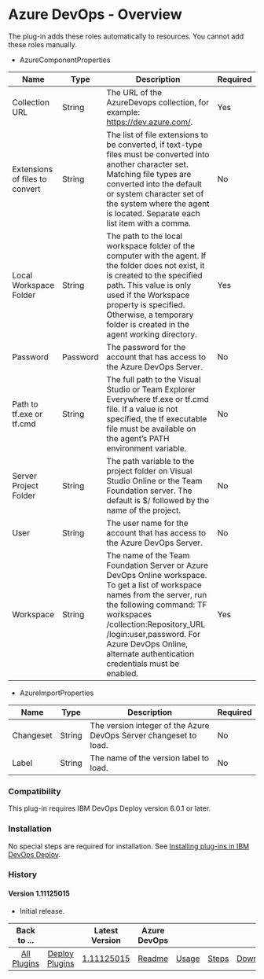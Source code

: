 
# Azure DevOps - Overview


The plug-in adds these roles automatically to resources. You cannot add these roles manually.


* AzureComponentProperties

| Name | Type | Description                                                                                                          | Required |
| ---- | ---- | -------------------------------------------------------------------------------------------------------------------- | -------- |
| Collection URL | String | The URL of the AzureDevops collection, for example: https://dev.azure.com/. | Yes |
| Extensions of files to convert | String | The list of file extensions to be converted, if text-type files must be converted into another character set. Matching file types are converted into the default or system character set of the system where the agent is located. Separate each list item with a comma. | No |
| Local Workspace Folder | String | The path to the local workspace folder of the computer with the agent. If the folder does not exist, it is created to the specified path. This value is only used if the Workspace property is specified. Otherwise, a temporary folder is created in the agent working directory. | Yes |
| Password | Password | The password for the account that has access to the Azure DevOps Server. | No |
| Path to tf.exe or tf.cmd | String | The full path to the Visual Studio or Team Explorer Everywhere tf.exe or tf.cmd file. If a value is not specified, the tf executable file must be available on the agent’s PATH environment variable. | No |
| Server Project Folder | String | The path variable to the project folder on Visual Studio Online or the Team Foundation server. The default is $/ followed by the name of the project. | No |
| User | String | The user name for the account that has access to the Azure DevOps Server. | No |
| Workspace | String | The name of the Team Foundation Server or Azure DevOps Online workspace. To get a list of workspace names from the server, run the following command: TF workspaces /collection:Repository_URL /login:user,password. For Azure DevOps Online, alternate authentication credentials must be enabled. | Yes |



* AzureImportProperties

| Name | Type | Description                                                                                                          | Required |
| ---- | ---- | -------------------------------------------------------------------------------------------------------------------- | -------- |
| Changeset | String | The version integer of the Azure DevOps Server changeset to load. | No |
| Label | String | The name of the version label to load.	 | No |



### Compatibility


This plug-in requires IBM DevOps Deploy version 6.0.1 or later.


### Installation

No special steps are required for installation. See [Installing plug-ins in IBM DevOps Deploy](https://community.ibm.com/community/user/wasdevops/blogs/laurel-dickson-bull1/2022/06/13/install-plugins "Installing plug-ins in DevOps Deploy").

### History

#### Version 1.11125015

* Initial release.

|Back to ...||Latest Version|Azure DevOps ||||
| :---: | :---: | :---: | :---: | :---: | :---: | :---: |
|[All Plugins](../../index.md)|[Deploy Plugins](../README.md)|[1.11125015](https://raw.githubusercontent.com/UrbanCode/IBM-UCD-PLUGINS/main/files/AzureDevopsSourceconfig/plugins-sourceconfig-azure-1.1112501.zip)|[Readme](README.md)|[Usage](usage.md)|[Steps](steps.md)|[Downloads](downloads.md)|
